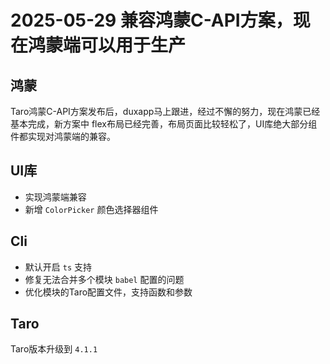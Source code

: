 # 2025-05-29 兼容鸿蒙C-API方案，现在鸿蒙端可以用于生产

## 鸿蒙

Taro鸿蒙C-API方案发布后，duxapp马上跟进，经过不懈的努力，现在鸿蒙已经基本完成，新方案中 flex布局已经完善，布局页面比较轻松了，UI库绝大部分组件都实现对鸿蒙端的兼容。

## UI库

- 实现鸿蒙端兼容
- 新增 `ColorPicker` 颜色选择器组件

## Cli

- 默认开启 `ts` 支持
- 修复无法合并多个模块 `babel` 配置的问题
- 优化模块的Taro配置文件，支持函数和参数

## Taro

Taro版本升级到 `4.1.1`
